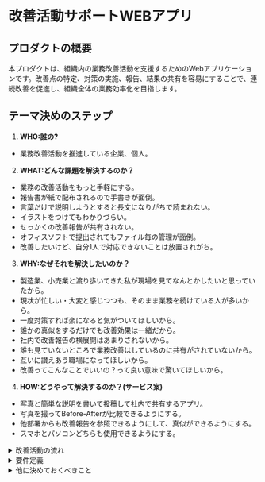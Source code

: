 # 改善活動サポートWEBアプリ

## プロダクトの概要
本プロダクトは、組織内の業務改善活動を支援するためのWebアプリケーションです。改善点の特定、対策の実施、報告、結果の共有を容易にすることで、連続改善を促進し、組織全体の業務効率化を目指します。

## テーマ決めのステップ
1. **WHO:誰の?**
  - 業務改善活動を推進している企業、個人。
2. **WHAT:どんな課題を解決するのか？**
  - 業務の改善活動をもっと手軽にする。
  - 報告書が紙で配布されるので手書きが面倒。
  - 言葉だけで説明しようとすると長文になりがちで読まれない。
  - イラストをつけてもわかりづらい。
  - せっかくの改善報告が共有されない。
  - オフィスソフトで提出されてもファイル毎の管理が面倒。
  - 改善したいけど、自分1人で対応できないことは放置されがち。
3. **WHY:なぜそれを解決したいのか？**
  - 製造業、小売業と渡り歩いてきた私が現場を見てなんとかしたいと思っていたから。
  - 現状が忙しい・大変と感じつつも、そのまま業務を続けている人が多いから。
  - 一度対策すれば楽になると気がついてほしいから。
  - 誰かの真似をするだけでも改善効果は一緒だから。
  - 社内で改善報告の横展開はあまりされないから。
  - 誰も見ていないところで業務改善はしているのに共有がされていないから。
  - 互いに讃えあう職場になってほしいから。
  - 改善ってこんなことでいいの？って良い意味で驚いてほしいから。
4. **HOW:どうやって解決するのか？(サービス案)**
  - 写真と簡単な説明を書いて投稿して社内で共有するアプリ。
  - 写真を撮ってBefore-Afterが比較できるようにする。
  - 他部署からも改善報告を参照できるようにして、真似ができるようにする。
  - スマホとパソコンどちらも使用できるようにする。

<details>
<summary>改善活動の流れ</summary>

### 改善活動のサイクル

  1. **改善点の特定**: 改善点を見つける。
  2. **対策の実施**: 見つけたポイントに対して改善策を実施する。
  3. **改善報告**: 改善活動の様子をWebアプリに記録し報告する。
  4. **結果の共有**: 他部署等と共有する。
  - **連続改善**: 1~4を繰り返すことで、組織全体の業務改善を促進する。
  - **さらに発展**: 業界のベストプラクティスや他社の事例を、自社の改善活動に取り入れる。

### 可能なら定期的に実施

1. **投票**: 社内のメンバーが共有された内容を見て、一番良いと思うものに投票する。
2. **表彰**: 投票結果をもとに、会社の上部の人たちが改善活動に貢献した人を表彰する。

</details>
<details>
<summary>要件定義</summary>

### 機能要件

1. **アイデア投稿・共有**: ユーザーが改善アイデアを投稿し、他のユーザーと共有できる機能を提供する。
2. **ナレッジベース**: 改善アイデアやノウハウ、ベストプラクティスを保存・検索できるデータベース機能を提供する。
3. **ユーザー管理**: ユーザーアカウントの登録、編集、削除などを行う機能を提供する。
4. **アクセス権限設定**: 情報へのアクセス権限を設定する機能を提供する。

### 非機能要件

1. **ユーザビリティ**: 直感的で使いやすいインターフェースを提供する。反転した写真を修正する。
2. **パフォーマンス**: 高速な応答時間とデータ処理能力を実現する。
3. **スケーラビリティ**: システムが成長に対応できるように設計されていることを確保する。
4. **セキュリティ**: データの機密性、完全性、可用性を確保するためのセキュリティ対策を施す。
5. **保守性・拡張性**: ソフトウェアが容易に保守・拡張できるように設計されていることを確保する。

</details>

<details>
<summary>他に決めておくべきこと</summary>

### テーマ決定後にやること
1. ~~**ターゲットユーザーの特定**: プロダクトの対象となるユーザー層を明確にし、そのニーズや課題を理解する。
2. **市場調査と競合分析**: 類似のアプリやサービスを調査し、競合優位性や独自の価値提案を明確にする。
3. **機能要件の定義**: プロダクトに必要な機能をリストアップし、優先度をつける。
4. **非機能要件の定義**: パフォーマンス、セキュリティ、スケーラビリティなど、プロダクトの品質に関わる要件を明確にする。
5. **プロジェクトスケジュールの策定**: 開発期間やマイルストーン、リリース予定日を決定し、開発チームに周知する。
6. **設計フェーズ**: アーキテクチャ設計、UI/UXデザイン、データベース設計など、プロダクト開発に必要な設計を行う。
7. **開発フェーズ**: 設計を元に機能を実装し、随時テストを行いながら進める。
8. **テストフェーズ**: ユニットテスト、統合テスト、システムテスト、ユーザーアクセプタンステストなどを実施し、品質を確保する。
9. **デプロイメント**: 本番環境にプロダクトをデプロイし、リリース前の最終確認を行う。
10. **リリース**: プロダクトを市場にリリースし、ユーザーに提供する。
11. **運用・保守**: リリース後、アプリの運用・保守計画に従い、アップデートやバグ修正、ユーザーサポートなどを継続的に行う。

</details>
